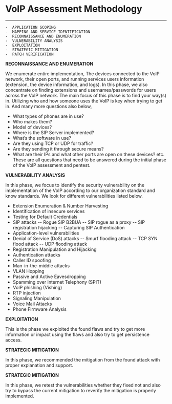 # VoIP Assessment Methodology
--------------------------------------

    -  APPLICATION SCOPING
    -  MAPPING AND SERVICE IDENTIFICATION
    -  RECONNAISSANCE AND ENUMERATION
    -  VULNERABILITY ANALYSIS
    -  EXPLOITATION
    -  STRATEGIC MITIGATION
    -  PATCH VERIFICATION

 **RECONNAISSANCE AND ENUMERATION**
 
We enumerate entire implementation, The devices connected to the VoIP network, their open ports, and running services users information (extension, the device information, and logs).
In this phase, we also concentrate on finding extensions and usernames/passwords for users across the VoIP network. The main focus of this phase is to find your way(s) in. Utilizing who and how someone uses the VoIP is key when trying to get in.
And many more questions also below,
- What types of phones are in use?
- Who makes them?
- Model of devices?
- Where is the SIP Server implemented?
- What’s the software in use?
- Are they using TCP or UDP for traffic?
- Are they sending it through secure means?
- What are their IPs and what other ports are open on these devices? etc.
These are all questions that need to be answered during the initial phase of the VoIP assessment and pentest.

**VULNERABILITY ANALYSIS**

In this phase, we focus to identify the security vulnerability on the implementation of the VoIP according to our organization standard and know standards.
We look for different vulnerabilities listed below.
-  Extension Enumeration & Number Harvesting
-  Identification of insecure services
-  Testing for Default Credentials
-  SIP attacks
    -- Rogue SIP B2BUA
   --  SIP rogue as a proxy
    -- SIP registration hijacking
    -- Capturing SIP Authentication
-  Application-level vulnerabilities
-  Denial of Service (DoS) attacks
     -- Smurf flooding attack
     -- TCP SYN flood attack
     -- UDP flooding attack
-  Registration Manipulation and Hijacking
-  Authentication attacks
-  Caller ID spoofing
-  Man-in-the-middle attacks
-  VLAN Hopping
-  Passive and Active Eavesdropping
-  Spamming over Internet Telephony (SPIT)
-  VoIP phishing (Vishing)
-  RTP injection
-  Signaling Manipulation
-  Voice Mail Attacks
-  Phone Firmware Analysis
  
**EXPLOITATION**

This is the phase we exploited the found flaws and try to get more information or impact using the flaws and also try to get persistence access.

**STRATEGIC MITIGATION**

In this phase, we recommended the mitigation from the found attack with proper explanation and support.

**STRATEGIC MITIGATION**

In this phase, we retest the vulnerabilities whether they fixed not and also try to bypass the current mitigation to reverify the mitigation is properly implemented.
